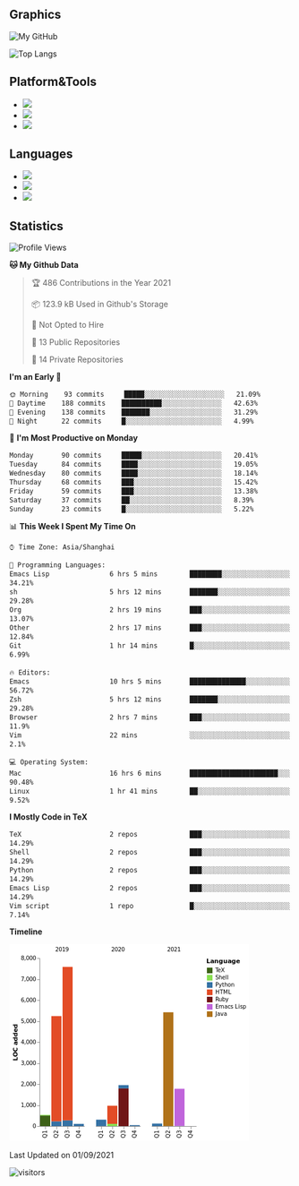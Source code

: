 ## Graphics

![My GitHub](https://github-readme-stats.vercel.app/api?username=SteamedFish&count_private=true&show_icons=true&theme=buefy&include_all_commits=false)

![Top Langs](https://github-readme-stats.vercel.app/api/top-langs/?username=SteamedFish&theme=buefy&hide=ruby&count_private=true&show_icons=true&layout=compact)

## Platform&Tools

* [![](https://img.shields.io/badge/ArchLinux--purple?style=flat-square&logo=ArchLinux)](https://www.archlinux.org/)
* [![](https://img.shields.io/badge/Gentoo-testing-purple?style=flat-square&logo=Gentoo)](https://www.gentoo.org/)
* [![](https://img.shields.io/badge/Doom%20Emacs-28-blue?style=flat-square&logo=Gnu%20emacs&logoColor=white)](https://www.gnu.org/software/emacs/)

## Languages

* [![](https://img.shields.io/badge/-Python-3776AB?style=flat-square&logo=python&logoColor=white)](https://www.python.org/)
* [![](https://img.shields.io/badge/-Bash-00ADD8?style=flat-square&logo=Gnu-bash&logoColor=white)](https://www.gnu.org/software/bash/)
* [![](https://img.shields.io/badge/-Go-00ADD8?style=flat-square&logo=go&logoColor=white)](https://golang.org/)

## Statistics

<!--START_SECTION:waka-->
![Profile Views](http://img.shields.io/badge/Profile%20Views-8-blue)

**🐱 My Github Data** 

> 🏆 486 Contributions in the Year 2021
 > 
> 📦 123.9 kB Used in Github's Storage 
 > 
> 🚫 Not Opted to Hire
 > 
> 📜 13 Public Repositories 
 > 
> 🔑 14 Private Repositories  
 > 
**I'm an Early 🐤** 

```text
🌞 Morning    93 commits     █████░░░░░░░░░░░░░░░░░░░░   21.09% 
🌆 Daytime    188 commits    ██████████░░░░░░░░░░░░░░░   42.63% 
🌃 Evening    138 commits    ███████░░░░░░░░░░░░░░░░░░   31.29% 
🌙 Night      22 commits     █░░░░░░░░░░░░░░░░░░░░░░░░   4.99%

```
📅 **I'm Most Productive on Monday** 

```text
Monday       90 commits     █████░░░░░░░░░░░░░░░░░░░░   20.41% 
Tuesday      84 commits     ████░░░░░░░░░░░░░░░░░░░░░   19.05% 
Wednesday    80 commits     ████░░░░░░░░░░░░░░░░░░░░░   18.14% 
Thursday     68 commits     ███░░░░░░░░░░░░░░░░░░░░░░   15.42% 
Friday       59 commits     ███░░░░░░░░░░░░░░░░░░░░░░   13.38% 
Saturday     37 commits     ██░░░░░░░░░░░░░░░░░░░░░░░   8.39% 
Sunday       23 commits     █░░░░░░░░░░░░░░░░░░░░░░░░   5.22%

```


📊 **This Week I Spent My Time On** 

```text
⌚︎ Time Zone: Asia/Shanghai

💬 Programming Languages: 
Emacs Lisp               6 hrs 5 mins        ████████░░░░░░░░░░░░░░░░░   34.21% 
sh                       5 hrs 12 mins       ███████░░░░░░░░░░░░░░░░░░   29.28% 
Org                      2 hrs 19 mins       ███░░░░░░░░░░░░░░░░░░░░░░   13.07% 
Other                    2 hrs 17 mins       ███░░░░░░░░░░░░░░░░░░░░░░   12.84% 
Git                      1 hr 14 mins        █░░░░░░░░░░░░░░░░░░░░░░░░   6.99%

🔥 Editors: 
Emacs                    10 hrs 5 mins       ██████████████░░░░░░░░░░░   56.72% 
Zsh                      5 hrs 12 mins       ███████░░░░░░░░░░░░░░░░░░   29.28% 
Browser                  2 hrs 7 mins        ███░░░░░░░░░░░░░░░░░░░░░░   11.9% 
Vim                      22 mins             ░░░░░░░░░░░░░░░░░░░░░░░░░   2.1%

💻 Operating System: 
Mac                      16 hrs 6 mins       ██████████████████████░░░   90.48% 
Linux                    1 hr 41 mins        ██░░░░░░░░░░░░░░░░░░░░░░░   9.52%

```

**I Mostly Code in TeX** 

```text
TeX                      2 repos             ███░░░░░░░░░░░░░░░░░░░░░░   14.29% 
Shell                    2 repos             ███░░░░░░░░░░░░░░░░░░░░░░   14.29% 
Python                   2 repos             ███░░░░░░░░░░░░░░░░░░░░░░   14.29% 
Emacs Lisp               2 repos             ███░░░░░░░░░░░░░░░░░░░░░░   14.29% 
Vim script               1 repo              █░░░░░░░░░░░░░░░░░░░░░░░░   7.14%

```


**Timeline**

![Chart not found](https://raw.githubusercontent.com/SteamedFish/SteamedFish/master/charts/bar_graph.png) 


 Last Updated on 01/09/2021
<!--END_SECTION:waka-->

![visitors](https://visitor-badge.laobi.icu/badge?page_id=SteamedFish.SteamedFish)
